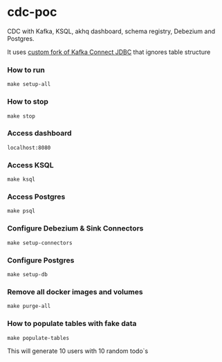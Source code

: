 # cdc-poc

CDC with Kafka, KSQL, akhq dashboard, schema registry, Debezium and Postgres.

It uses [custom fork of Kafka Connect JDBC](https://github.com/dalthon/kafka-connect-jdbc) that ignores table structure

### How to run
```
make setup-all
```

### How to stop
```
make stop
```

### Access dashboard
```
localhost:8080
```

### Access KSQL
```
make ksql
```

### Access Postgres
```
make psql
```

### Configure Debezium & Sink Connectors
```
make setup-connectors
```

### Configure Postgres
```
make setup-db
```

### Remove all docker images and volumes
```
make purge-all
```

### How to populate tables with fake data
```
make populate-tables
```
This will generate 10 users with 10 random todo`s